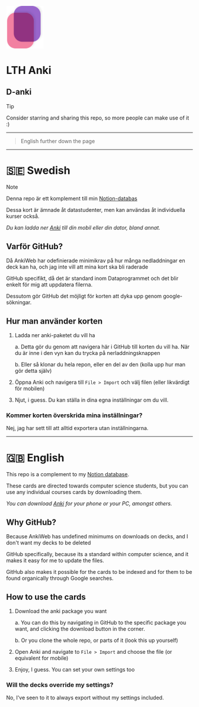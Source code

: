 <p align="left">
    <img src="cards.svg" alt="Cards icon, designed by Embracket" style="width:20%">
</p>

# LTH Anki
## D-anki

> [!TIP]
> Consider starring and sharing this repo, so more people can make use of it :)

---

> English further down the page

---

# 🇸🇪 Swedish
> [!NOTE]
> Denna repo är ett komplement till min [Notion-databas](https://mikaelrr.notion.site/Delade-anteckningar-Hub-LTH-D-C-f2a47297b9b146dba372e02c4f789d55?pvs=4)

Dessa kort är ämnade åt datastudenter, men kan användas åt individuella kurser också.

_Du kan ladda ner [Anki](https://apps.ankiweb.net) till din mobil eller din dator, bland annat._

## Varför GitHub?
Då AnkiWeb har odefinierade minimikrav på hur många nedladdningar en deck kan ha, och jag inte vill att mina kort ska bli raderade

GitHub specifikt, då det är standard inom Dataprogrammet och det blir enkelt för mig att uppdatera filerna.

Dessutom gör GitHub det möjligt för korten att dyka upp genom google-sökningar.

## Hur man använder korten
1. Ladda ner anki-paketet du vill ha

    a. Detta gör du genom att navigera här i GitHub till korten du vill ha. När du är inne i den vyn kan du trycka på nerladdningsknappen

    b. Eller så klonar du hela repon, eller en del av den (kolla upp hur man gör detta själv)

2. Öppna Anki och navigera till ``File > Import`` och välj filen (eller likvärdigt för mobilen)

3. Njut, i guess. Du kan ställa in dina egna inställningar om du vill.

### Kommer korten överskrida mina inställningar?
Nej, jag har sett till att alltid exportera utan inställningarna.

---

# 🇬🇧 English
This repo is a complement to my [Notion database](https://mikaelrr.notion.site/Delade-anteckningar-Hub-LTH-D-C-f2a47297b9b146dba372e02c4f789d55?pvs=4).

These cards are directed towards computer science students, but you can use any individual courses cards by downloading them. 

_You can download [Anki](https://apps.ankiweb.net) for your phone or your PC, amongst others._ 

## Why GitHub?
Because AnkiWeb has undefined minimums on downloads on decks, and I don't want my decks to be deleted

GitHub specifically, because its a standard within computer science, and it makes it easy for me to update the files.

GitHub also makes it possible for the cards to be indexed and for them to be found organically through Google searches.

## How to use the cards
1. Download the anki package you want

    a. You can do this by navigating in GitHub to the specific package you want, and clicking the download button in the corner.

    b. Or you clone the whole repo, or parts of it (look this up yourself)

2. Open Anki and navigate to ``File > Import`` and choose the file (or equivalent for mobile)

3. Enjoy, I guess. You can set your own settings too

### Will the decks override my settings?
No, I've seen to it to always export without my settings included.
